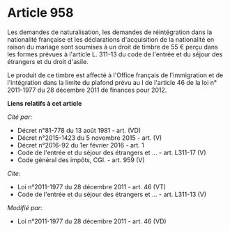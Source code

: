 # Article 958

Les demandes de naturalisation, les demandes de réintégration dans la nationalité française et les déclarations d'acquisition
de la nationalité en raison du mariage sont soumises à un droit de timbre de 55 € perçu dans les formes prévues à l'article
L. 311-13 du code de l'entrée et du séjour des étrangers et du droit d'asile. 

Le produit de ce timbre est affecté à l'Office français de l'immigration et de l'intégration dans la limite du plafond prévu
au I de l'article 46 de la loi n° 2011-1977 du 28 décembre 2011 de finances pour 2012.

**Liens relatifs à cet article**

_Cité par_:

  - Décret n°81-778 du 13 août 1981  - art. (VD)
  - Décret n°2015-1423 du 5 novembre 2015 - art. (V)
  - Décret n°2016-92 du 1er février 2016 - art. 1
  - Code de l'entrée et du séjour des étrangers et ... - art. L311-17 (V)
  - Code général des impôts, CGI. - art. 959 (V)

_Cite_:

  - Loi n°2011-1977 du 28 décembre 2011 - art. 46 (VT)
  - Code de l'entrée et du séjour des étrangers et ... - art. L311-13 (V)

_Modifié par_:

  - Loi n°2011-1977 du 28 décembre 2011 - art. 46 (VD)
